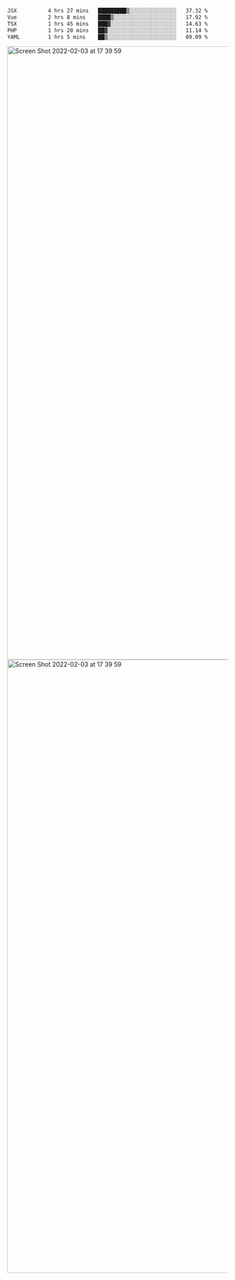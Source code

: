 <!--START_SECTION:waka-->

```txt
JSX          4 hrs 27 mins   █████████▒░░░░░░░░░░░░░░░   37.32 %
Vue          2 hrs 8 mins    ████▒░░░░░░░░░░░░░░░░░░░░   17.92 %
TSX          1 hrs 45 mins   ███▓░░░░░░░░░░░░░░░░░░░░░   14.63 %
PHP          1 hrs 20 mins   ██▓░░░░░░░░░░░░░░░░░░░░░░   11.14 %
YAML         1 hrs 5 mins    ██▒░░░░░░░░░░░░░░░░░░░░░░   09.09 %
```

<!--END_SECTION:waka-->

<img width="1400" alt="Screen Shot 2022-02-03 at 17 39 59" src="https://user-images.githubusercontent.com/45716542/152387304-f2b60485-53a6-4f4b-a818-5cefb1b0c0ae.png">
<img width="1400" alt="Screen Shot 2022-02-03 at 17 39 59" src="https://user-images.githubusercontent.com/45716542/152387273-ea5cdf21-2a45-44da-8bef-00c1763b1d42.png">

